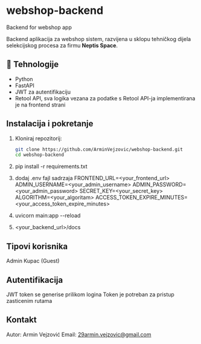 # webshop-backend
Backend for webshop app

Backend aplikacija za webshop sistem, razvijena u sklopu tehničkog dijela selekcijskog procesa za firmu **Neptis Space**.

## 🚀 Tehnologije

- Python
- FastAPI
- JWT za autentifikaciju
- Retool API, sva logika vezana za podatke s Retool API-ja implementirana je na frontend strani

## Instalacija i pokretanje

1. Kloniraj repozitorij:
   ```bash
   git clone https://github.com/ArminVejzovic/webshop-backend.git
   cd webshop-backend

2. pip install -r requirements.txt

3. dodaj .env fajl sadrzaja
  FRONTEND_URL=<your_frontend_url>
  ADMIN_USERNAME=<your_admin_username>
  ADMIN_PASSWORD=<your_admin_password>
  SECRET_KEY=<your_secret_key>
  ALGORITHM=<your_algoritam>
  ACCESS_TOKEN_EXPIRE_MINUTES=<your_access_token_expire_minutes>

5. uvicorn main:app --reload

6. <your_backend_url>/docs


## Tipovi korisnika
  Admin
  Kupac (Guest)

## Autentifikacija
  JWT token se generise prilikom logina
  Token je potreban za pristup zasticenim rutama

## Kontakt
  Autor: Armin Vejzović
  Email: 29armin.vejzovic@gmail.com



